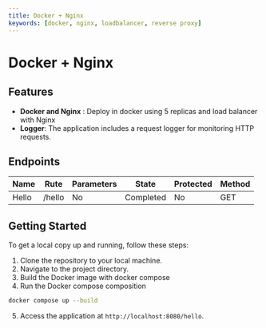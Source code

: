 ```yaml
---
title: Docker + Nginx
keywords: [docker, nginx, loadbalancer, reverse proxy]
---
```


# Docker + Nginx

## Features

- **Docker and Nginx** : Deploy in docker using 5 replicas and load balancer with Nginx
- **Logger**: The application includes a request logger for monitoring HTTP requests.

## Endpoints

| Name         | Rute     | Parameters | State     | Protected | Method |
|--------------|----------| ---------- | --------- | --------- |--------|
| Hello        | /hello   | No         | Completed | No        | GET    |

## Getting Started

To get a local copy up and running, follow these steps:

1. Clone the repository to your local machine.
2. Navigate to the project directory.
3. Build the Docker image with docker compose
4. Run the Docker compose composition
  ```bash
  docker compose up --build
  ```
5. Access the application at `http://localhost:8080/hello`.

